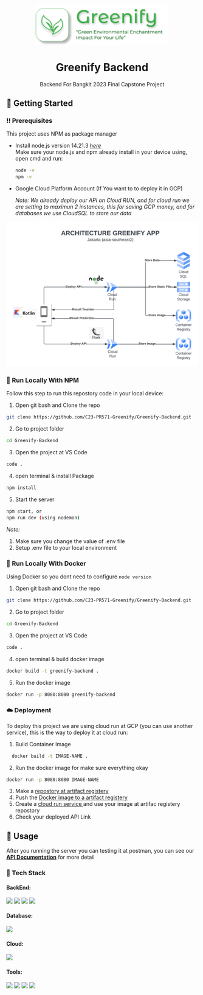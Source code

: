 <div align="center">

  <img src="https://github.com/C23-PR571-Greenify/Greenify-Documentation/blob/main/logo.png" alt="logo" width="350" height="auto" />
  <h1>Greenify Backend</h1>
  
  <p>
    Backend For Bangkit 2023 Final Capstone Project  
  </p>

</div>








<!-- Getting Started -->
## 	:toolbox: Getting Started

<!-- Prerequisites -->
### :bangbang: Prerequisites

This project uses NPM as package manager

* Install node.js version 14.21.3 <a href="https://nodejs.org/en/blog/release/v14.21.3">*here*<a/> <br />
  Make sure your node.js and npm already install in your device using, open cmd and run:
  ```bash
  node -v
  npm -v
  ```
* Google Cloud Platform Account (If You want to to deploy it in GCP)
  
  _Note: We already deploy our API on Cloud RUN, and for cloud run we are setting to maximun 2 instances, this for saving GCP money, and for databases we use CloudSQL to store our data_
  
  <!-- Architecture -->

<div align="center">

  <img src="https://github.com/C23-PR571-Greenify/Greenify-Documentation/blob/main/Greenify%20architecture.png" alt="architecture" width="800" height="auto" />
 

</div>

  <!-- Installation -->
### :running: Run Locally With NPM

Follow this step to run this repostory code in your local device:
  1. Open git bash and Clone the repo
   ```sh
   git clone https://github.com/C23-PR571-Greenify/Greenify-Backend.git
   ```
  2. Go to project folder 
  ``` sh
  cd Greenify-Backend
  ``` 
3. Open the project at VS Code 
  ``` sh
  code . 
  ``` 
  4. open terminal & install Package
  ``` sh
  npm install
  ``` 
  5.  Start the server
   ```sh
   npm start, or
   npm run dev (using nodemon)
   ```
  
  _Note:_
  1. Make sure you change the value of .env file
  2. Setup .env file to your local environment

  ### :whale2: Run Locally With Docker
  Using Docker so you dont need to configure `node version`
  1. Open git bash and Clone the repo
   ```sh
   git clone https://github.com/C23-PR571-Greenify/Greenify-Backend.git
   ```
  2. Go to project folder 
  ``` sh
  cd Greenify-Backend
  ``` 
  3. Open the project at VS Code 
  ``` sh
  code . 
  ``` 
  4. open terminal & build docker image
  ``` sh
  docker build -t greenify-backend .
  ``` 
  5. Run the docker image
  ```sh
  docker run -p 8080:8080 greenify-backend
  ```
  
  <!-- Deployment -->
### :cloud: Deployment

To deploy this project we are using cloud run at GCP (you can use another service), this is the way to deploy it at cloud run:

1. Build Container Image
```bash
  docker build -t IMAGE-NAME . 
```
2. Run the docker image for make sure everything okay
  ```bash
  docker run -p 8080:8080 IMAGE-NAME
  ```
 3. Make a <a href="https://cloud.google.com/artifact-registry/docs/repositories/create-repos">repostory at artifact registery</a>
 4. Push the <a href="https://cloud.google.com/artifact-registry/docs/docker/pushing-and-pulling">Docker image to a artifact registery</a>
  5. Create a <a href="https://cloud.google.com/run/docs/deploying">cloud run service </a> and use your image at artifac registery repostory
  6. Check your deployed API Link
  
<!-- Usage -->
## :eyes: Usage
  After you running the server you can testing it at postman, you can see our <a href="https://documenter.getpostman.com/view/27581920/2s93sZ6E96">**API Documentation**</a> for more detail 

<!-- TechStack -->
### :space_invader: Tech Stack
  <h4>BackEnd:</h4>
  <img src="https://img.shields.io/badge/node.js-6DA55F?style=for-the-badge&logo=node.js&logoColor=white" />
  <img src="https://img.shields.io/badge/Express.js-000000?style=for-the-badge&logo=express&logoColor=white" />
  <img src="https://img.shields.io/badge/TensorFlow-FF6F00?style=for-the-badge&logo=tensorflow&logoColor=white" />
  <img src="https://img.shields.io/badge/flask-%23000.svg?style=for-the-badge&logo=flask&logoColor=white" />
  
  <h4>Database:</h4>
  <img src="https://img.shields.io/badge/postgres-%23316192.svg?style=for-the-badge&logo=postgresql&logoColor=white" />

<h4>Cloud:</h4>
  <img src="https://img.shields.io/badge/Google_Cloud-4285F4?style=for-the-badge&logo=google-cloud&logoColor=white" />

<h4>Tools:</h4>
  <img src="https://img.shields.io/badge/Docker-2CA5E0?style=for-the-badge&logo=docker&logoColor=white" />
  <img src="https://img.shields.io/badge/GitHub-100000?style=for-the-badge&logo=github&logoColor=white" />
  <img src="https://img.shields.io/badge/Postman-FF6C37?style=for-the-badge&logo=postman&logoColor=white" />
  <img src="https://img.shields.io/badge/Visual%20Studio%20Code-0078d7.svg?style=for-the-badge&logo=visual-studio-code&logoColor=white" />


